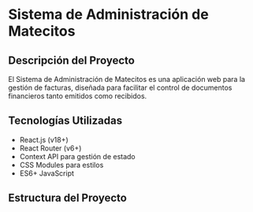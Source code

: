 # Sistema de Administración de Matecitos

## Descripción del Proyecto
El Sistema de Administración de Matecitos es una aplicación web para la gestión de facturas, diseñada para facilitar el control de documentos financieros tanto emitidos como recibidos.

## Tecnologías Utilizadas
- React.js (v18+)
- React Router (v6+)
- Context API para gestión de estado
- CSS Modules para estilos
- ES6+ JavaScript

## Estructura del Proyecto
